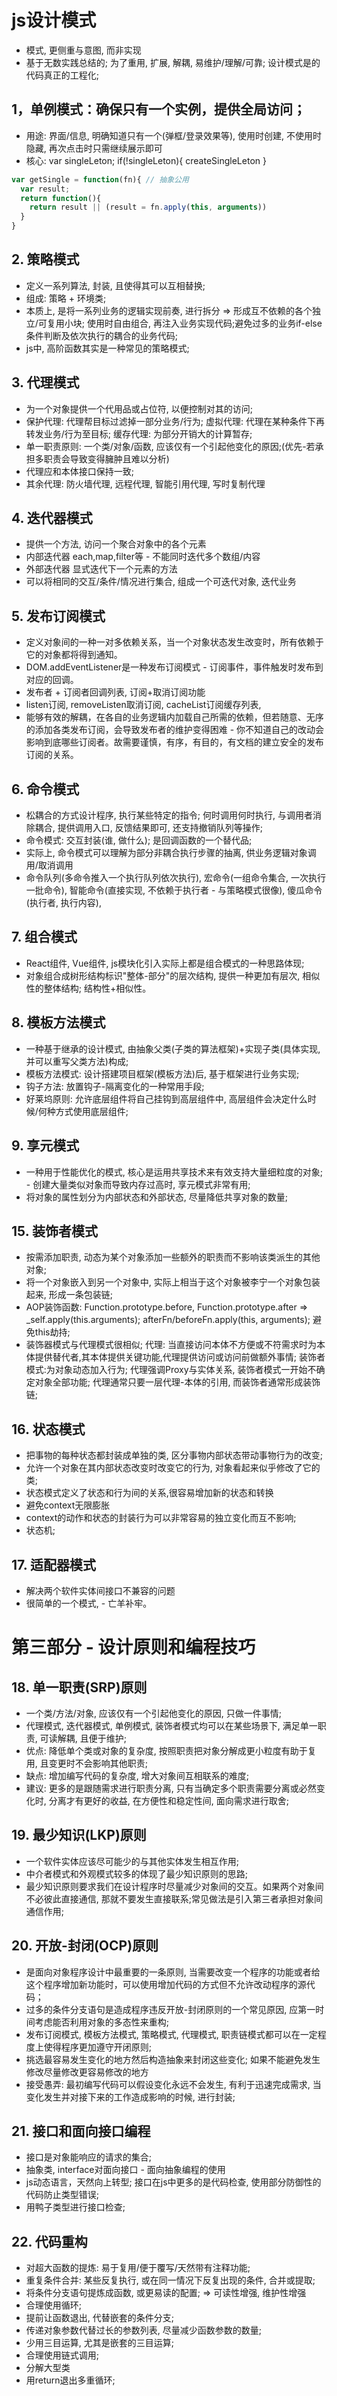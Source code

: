 


# js设计模式

* 模式, 更侧重与意图, 而非实现
* 基于无数实践总结的; 为了重用, 扩展, 解耦, 易维护/理解/可靠; 设计模式是的代码真正的工程化;

## 1，单例模式：确保只有一个实例，提供全局访问；
* 用途: 界面/信息, 明确知道只有一个(弹框/登录效果等), 使用时创建, 不使用时隐藏, 再次点击时只需继续展示即可
* 核心: var singleLeton; if(!singleLeton){ createSingleLeton }
```javascript
var getSingle = function(fn){ // 抽象公用
  var result;
  return function(){
    return result || (result = fn.apply(this, arguments))
  }
}
```

## 2. 策略模式
* 定义一系列算法, 封装, 且使得其可以互相替换;
* 组成: 策略 + 环境类;
* 本质上, 是将一系列业务的逻辑实现前奏, 进行拆分 => 形成互不依赖的各个独立/可复用小块; 使用时自由组合, 再注入业务实现代码;避免过多的业务if-else条件判断及依次执行的耦合的业务代码;
* js中, 高阶函数其实是一种常见的策略模式;

## 3. 代理模式 
* 为一个对象提供一个代用品或占位符, 以便控制对其的访问;
* 保护代理: 代理帮目标过滤掉一部分业务/行为; 虚拟代理: 代理在某种条件下再转发业务/行为至目标; 缓存代理: 为部分开销大的计算暂存;
* 单一职责原则: 一个类/对象/函数, 应该仅有一个引起他变化的原因;(优先-若承担多职责会导致变得臃肿且难以分析)
* 代理应和本体接口保持一致;
* 其余代理: 防火墙代理, 远程代理, 智能引用代理, 写时复制代理

## 4. 迭代器模式
* 提供一个方法, 访问一个聚合对象中的各个元素
* 内部迭代器 each,map,filter等 - 不能同时迭代多个数组/内容
* 外部迭代器 显式迭代下一个元素的方法
* 可以将相同的交互/条件/情况进行集合, 组成一个可迭代对象, 迭代业务

## 5. 发布订阅模式
* 定义对象间的一种一对多依赖关系，当一个对象状态发生改变时，所有依赖于它的对象都将得到通知。
* DOM.addEventListener是一种发布订阅模式 - 订阅事件，事件触发时发布到对应的回调。
* 发布者 + 订阅者回调列表, 订阅+取消订阅功能
* listen订阅, removeListen取消订阅, cacheList订阅缓存列表,
* 能够有效的解耦，在各自的业务逻辑内加载自己所需的依赖，但若随意、无序的添加各类发布订阅，会导致发布者的维护变得困难 - 你不知道自己的改动会影响到底哪些订阅者。故需要谨慎，有序，有目的，有文档的建立安全的发布订阅的关系。

## 6. 命令模式
* 松耦合的方式设计程序, 执行某些特定的指令; 何时调用何时执行, 与调用者消除耦合, 提供调用入口, 反馈结果即可, 还支持撤销队列等操作;
* 命令模式: 交互封装(谁, 做什么); 是回调函数的一个替代品;
* 实际上, 命令模式可以理解为部分非耦合执行步骤的抽离, 供业务逻辑对象调用/取消调用
* 命令队列(多命令推入一个执行队列依次执行), 宏命令(一组命令集合, 一次执行一批命令), 智能命令(直接实现, 不依赖于执行者 - 与策略模式很像), 傻瓜命令(执行者, 执行内容),

## 7. 组合模式
* React组件, Vue组件, js模块化引入实际上都是组合模式的一种思路体现;
* 对象组合成树形结构标识"整体-部分"的层次结构, 提供一种更加有层次, 相似性的整体结构; 结构性+相似性。

## 8. 模板方法模式
* 一种基于继承的设计模式, 由抽象父类(子类的算法框架)+实现子类(具体实现, 并可以重写父类方法)构成;
* 模板方法模式: 设计搭建项目框架(模板方法)后, 基于框架进行业务实现;
* 钩子方法: 放置钩子-隔离变化的一种常用手段;
* 好莱坞原则: 允许底层组件将自己挂钩到高层组件中, 高层组件会决定什么时候/何种方式使用底层组件;

## 9. 享元模式
* 一种用于性能优化的模式, 核心是运用共享技术来有效支持大量细粒度的对象; - 创建大量类似对象而导致内存过高时, 享元模式非常有用;
* 将对象的属性划分为内部状态和外部状态, 尽量降低共享对象的数量;




## 15. 装饰者模式
* 按需添加职责, 动态为某个对象添加一些额外的职责而不影响该类派生的其他对象;
* 将一个对象嵌入到另一个对象中, 实际上相当于这个对象被李宁一个对象包装起来, 形成一条包装链;
* AOP装饰函数: Function.prototype.before, Function.prototype.after => _self.apply(this.arguments); afterFn/beforeFn.apply(this, arguments); 避免this劫持;
* 装饰器模式与代理模式很相似; 代理: 当直接访问本体不方便或不符需求时为本体提供替代者,其本体提供关键功能,代理提供访问或访问前做额外事情; 装饰者模式:为对象动态加入行为; 代理强调Proxy与实体关系, 装饰者模式一开始不确定对象全部功能; 代理通常只要一层代理-本体的引用, 而装饰者通常形成装饰链;

## 16. 状态模式
* 把事物的每种状态都封装成单独的类, 区分事物内部状态带动事物行为的改变;
* 允许一个对象在其内部状态改变时改变它的行为, 对象看起来似乎修改了它的类;
* 状态模式定义了状态和行为间的关系,很容易增加新的状态和转换
* 避免context无限膨胀
* context的动作和状态的封装行为可以非常容易的独立变化而互不影响;
* 状态机;

## 17. 适配器模式
* 解决两个软件实体间接口不兼容的问题
* 很简单的一个模式, - 亡羊补牢。

# 第三部分 - 设计原则和编程技巧

## 18. 单一职责(SRP)原则
* 一个类/方法/对象, 应该仅有一个引起他变化的原因, 只做一件事情;
* 代理模式, 迭代器模式, 单例模式, 装饰者模式均可以在某些场景下, 满足单一职责, 可读解耦, 且便于维护;
* 优点: 降低单个类或对象的复杂度, 按照职责把对象分解成更小粒度有助于复用, 且变更时不会影响其他职责;
* 缺点: 增加编写代码的复杂度, 增大对象间互相联系的难度;
* 建议: 更多的是跟随需求进行职责分离, 只有当确定多个职责需要分离或必然变化时, 分离才有更好的收益, 在方便性和稳定性间, 面向需求进行取舍;

## 19. 最少知识(LKP)原则
* 一个软件实体应该尽可能少的与其他实体发生相互作用;
* 中介者模式和外观模式较多的体现了最少知识原则的思路;
* 最少知识原则要求我们在设计程序时尽量减少对象间的交互。如果两个对象间不必彼此直接通信, 那就不要发生直接联系;常见做法是引入第三者承担对象间通信作用;

## 20. 开放-封闭(OCP)原则
* 是面向对象程序设计中最重要的一条原则, 当需要改变一个程序的功能或者给这个程序增加新功能时，可以使用增加代码的方式但不允许改动程序的源代码；
* 过多的条件分支语句是造成程序违反开放-封闭原则的一个常见原因, 应第一时间考虑能否利用对象的多态性来重构;
* 发布订阅模式, 模板方法模式, 策略模式, 代理模式, 职责链模式都可以在一定程度上使得程序更加遵守开闭原则;
* 挑选最容易发生变化的地方然后构造抽象来封闭这些变化; 如果不能避免发生修改尽量修改更容易修改的地方
* 接受愚弄: 最初编写代码可以假设变化永远不会发生, 有利于迅速完成需求, 当变化发生并对接下来的工作造成影响的时候, 进行封装;

## 21. 接口和面向接口编程
* 接口是对象能响应的请求的集合;
* 抽象类, interface对面向接口 - 面向抽象编程的使用
* js动态语言，天然向上转型; 接口在js中更多的是代码检查, 使用部分防御性的代码防止类型错误;
* 用鸭子类型进行接口检查;

## 22. 代码重构
* 对超大函数的提炼: 易于复用/便于覆写/天然带有注释功能;
* 重复条件合并: 某些反复执行, 或在同一情况下反复出现的条件, 合并或提取;
* 将条件分支语句提炼成函数, 或更易读的配置; => 可读性增强, 维护性增强
* 合理使用循环;
* 提前让函数退出, 代替嵌套的条件分支;
* 传递对象参数代替过长的参数列表, 尽量减少函数参数的数量;
* 少用三目运算, 尤其是嵌套的三目运算;
* 合理使用链式调用;
* 分解大型类
* 用return退出多重循环;











